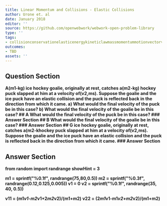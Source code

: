```yaml
---
title: Linear Momentum and Collisions - Elastic Collisions
author: Urone et. al
date: January 2018
editor: ''
source: https://github.com/openwebwork/webwork-open-problem-library
type: ''
tags:
- collisionconservationelasticenergykineticlawmassmomentummotionvectorvelocity
outcomes:
- TBD
assets: ''
---
```


## Question Section 

<b>
A(m1-kg) ice hockey goalie, originally at rest, catches a(m2-kg) hockey puck slapped at him at a velocity of(v2,ms). Suppose the goalie and the ice puck have an elastic collision and the puck is reflected back in the direction from which it came. 
a) What would the final velocity of the puck be in this case?
b) What would the final velocity of the goalie be in this case?
## A
What would the final velocity of the puck be in this case?
### Answer Section
## B
What would the final velocity of the goalie be in this case?
### Answer Section
## G
ice hockey goalie, originally at rest, catches a(m2-khockey puck slapped at him at a velocity of(v2,ms). Suppose the goalie and the ice puck have an elastic collision and the puck is reflected back in the direction from which it came. 
### Answer Section


## Answer Section

from random import randrange
showHint = 3

m1 = sprintf("%0.1f", randrange(75,80,0.5))
m2 = sprintf("%0.3f", randrange(0.12,0.125,0.005))
v1 = 0
v2 = sprintf("%0.1f", randrange(35, 40, 0.5))

v11 = (m1*v1-m2*v1+2*m2*v2)/(m1+m2)
v22 = (2*m1*v1-m1*v2+m2*v2)/(m1+m2)
